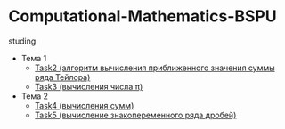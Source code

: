 # Computational-Mathematics-BSPU
studing

* Тема 1
  * [Task2 (алгоритм вычисления приближенного значения суммы ряда Тейлора)](/src/main/java/Topic1/Task2)
  * [Task3 (вычисления числа &#960;)](/src/main/java/Topic1/Task3)
* Тема 2
  * [Task4 (вычисления сумм)](/src/main/java/Topic2/Task4)
  * [Task5 (вычисление знакопеременного ряда дробей)](/src/main/java/Topic2/Task5)